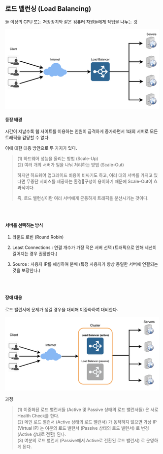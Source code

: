 ## 로드 밸런싱 (Load Balancing)
둘 이상의 CPU 또는 저장장치와 같은 컴퓨터 자원들에게 작업을 나누는 것

<img src="../img/loadbalancing.png" width="500">

<br />

#### 등장 배경
시간이 지날수록 웹 사이트를 이용하는 인원이 급격하게 증가하면서 1대의 서버로 모든 트래픽을 감당할 수 없다.  

이에 대한 대응 방안으로 두 가지가 있다.
> (1) 하드웨어 성능을 올리는 방법 (Scale-Up)  
> (2) 여러 개의 서버가 일을 나눠 처리하는 방법 (Scale-Out)
>
> 하지만 하드웨어 업그레이드 비용이 비싸기도 하고, 여러 대의 서버를 가지고 있다면 무중단 서비스를 제공하는 환경구성이 용이하기 때문에 Scale-Out이 효과적이다.
>
> 즉, 로드 밸런싱이란 여러 서버에게 균등하게 트래픽을 분산시키는 것이다.

<br />
<br />

#### 서버를 선택하는 방식
1. 라운드 로빈 (Round Robin)

2. Least Connections : 연결 개수가 가장 적은 서버 선택 (트래픽으로 인해 세션이 길어지는 경우 권장한다.)

3. Source : 사용자 IP를 해싱하여 분배 (특정 사용자가 항상 동일한 서버에 연결되는 것을 보장한다.)

<br />
<br />

#### 장애 대응
로드 밸런서에 문제가 생길 경우을 대비해 이중화하여 대비한다.

<img src="../img/loadbalancing2.png" width="500">

과정
> (1) 이중화된 로드 밸런서들 (Active 및 Passive 상태의 로드 밸런서들) 은 서로 Health Check를 한다.  
> (2) 메인 로드 밸런서 (Active 상태의 로드 밸런서) 가 동작하지 않으면 가상 IP (Virtual IP) 는 여분의 로드 밸런서 (Passive 상태의 로드 밸런서) 로 변경 (Active 상태로 전환) 된다.  
> (3) 여분의 로드 밸런서 (Passive에서 Active로 전환된 로드 밸런서) 로 운영하게 된다.